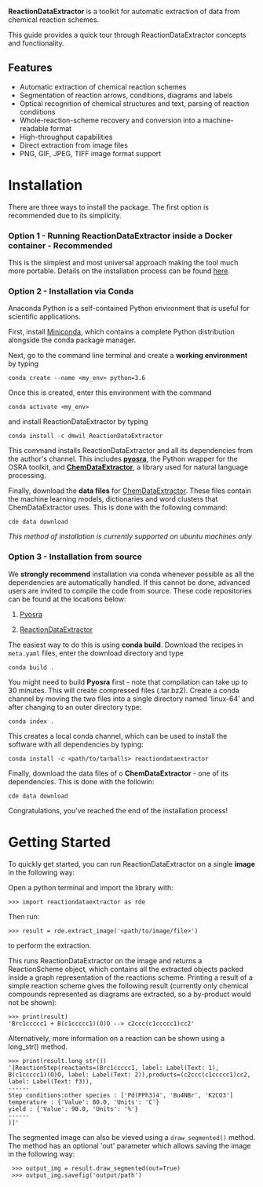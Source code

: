 **ReactionDataExtractor** is a toolkit for automatic extraction of data from chemical reaction schemes.

This guide provides a quick tour through ReactionDataExtractor concepts and functionality.

## Features

- Automatic extraction of chemical reaction schemes
- Segmentation of reaction arrows, conditions, diagrams and labels
- Optical recognition of chemical structures and text, parsing of reaction condiitions
- Whole-reaction-scheme recovery and conversion into a machine-readable format
- High-throughput capabilities
- Direct extraction from image files
- PNG, GIF, JPEG, TIFF image format support


# Installation

There are three ways to install the package. The first option is recommended due to its simplicity.

### Option 1 - Running ReactionDataExtractor inside a Docker container - Recommended
This is the simplest and most universal approach making the tool much more portable. Details on the installation process can be found [here](https://hub.docker.com/r/dmwil/reactiondataextractor).

### Option 2 - Installation via Conda

Anaconda Python is a self-contained Python environment that is useful for scientific applications.

First, install [Miniconda](https://docs.conda.io/en/latest/miniconda.html), which contains a complete Python distribution alongside the conda package manager.

Next, go to the command line terminal and create a **working environment** by typing

    conda create --name <my_env> python=3.6
    
Once this is created, enter this environment with the command

    conda activate <my_env>

and install ReactionDataExtractor by typing

    conda install -c dmwil ReactionDataExtractor
    
This command installs ReactionDataExtractor and all its dependencies from the author's channel.
This includes [**pyosra**](https://github.com/dmw51/pyosra), the Python wrapper for the OSRA toolkit, and [**ChemDataExtractor**](http://chemdataextractor.org), a library used for natural language processing.

Finally, download the **data files** for [ChemDataExtractor](http://chemdataextractor.org). These files contain the machine learning models, dictionaries and word clusters that ChemDataExtractor uses. This is done with the following command:

    cde data download
    
*This method of installation is currently supported on ubuntu machines only*

### Option 3 - Installation from source

We **strongly recommend** installation via conda whenever possible as all the dependencies are automatically handled. 
If this cannot be done, advanced users are invited to compile the code from source. These code repositories can be found at the locations below:

1. [Pyosra](https://github.com/edbeard/pyosra)

2. [ReactionDataExtractor](https://github.com/edbeard/ChemSchematicResolver)

The easiest way to do this is using **conda build**. Download the recipes in `meta.yaml` files, enter the download directory and type

    conda build .

You might need to build **Pyosra** first - note that compilation can take up to 30 minutes. This will create compressed files (.tar.bz2). Create a conda channel by moving the two files into a single directory named 'linux-64' and after changing to an outer directory type:

    conda index .
This creates a local conda channel, which can be used to install the software with all dependencies by typing:

    conda install -c <path/to/tarballs> reactiondataextractor

Finally, download the data files of o **ChemDataExtractor** - one of its dependencies. This is done with the followin:
    
    cde data download

Congratulations, you've reached the end of the installation process!

# Getting Started

To quickly get started, you can run ReactionDataExtractor on a single **image** in the following way:

Open a python terminal and import the library with: 

    >>> import reactiondataextractor as rde
    
Then run:

    >>> result = rde.extract_image('<path/to/image/file>')
    
to perform the extraction. 

This runs ReactionDataExtractor on the image and returns a ReactionScheme object, which contains all the extracted objects packed inside a graph representation of the reactions scheme. Printing a result of a simple reaction scheme gives the following result (currently only chemical compounds represented as diagrams are extracted, so a by-product would not be shown):

    >>> print(result)
    'Brc1ccccc1 + B(c1ccccc1)(O)O --> c2ccc(c1ccccc1)cc2'

Alternatively, more information on a reaction can be shown using a long_str() method.

    >>> print(result.long_str())
    '[ReactionStep(reactants=(Brc1ccccc1, label: Label(Text: 1), B(c1ccccc1)(O)O, label: Label(Text: 2)),products=(c2ccc(c1ccccc1)cc2, label: Label(Text: f3)),
    ------
    Step conditions:other species : ['Pd(PPh3)4', 'Bu4NBr', 'K2CO3']
    temperature : {'Value': 80.0, 'Units': 'C'}
    yield : {'Value': 90.0, 'Units': '%'}
    ------
    )]' 

The segmented image can also be vieved using a `draw_segmented()` method. The method has an optional 'out' parameter which allows saving the image in the following way:

     >>> output_img = result.draw_segmented(out=True)
     >>> output_img.savefig('output/path')

